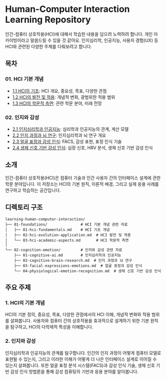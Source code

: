 # Human-Computer Interaction Learning Repository

인간-컴퓨터 상호작용(HCI)에 대해서 학습한 내용을 담으려 노력하려 합니다. 개인 아카이빙이라고 말씀드릴 수 있을 것 같아요.
인지심리학, 인공지능, 사용자 경험(UX) 등 HCI와 관련된 다양한 주제를 다뤄보려고 합니다.

## 목차

### 01. HCI 기본 개념
- [1.1 HCI의 기초](01-foundations/01-hci-fundamentals.md): HCI 개요, 중요성, 목표, 다양한 관점
- [1.2 HCI의 발전 및 적용](01-foundations/02-hci-evolution-application.md): 개념적 변화, 광범위한 적용 범위
- [1.3 HCI의 학문적 측면](01-foundations/03-hci-academic-aspects.md): 관련 학문 분야, 미래 전망

### 02. 인지와 감성
- [2.1 인지심리학과 인공지능](02-cognition-emotion/01-cognitive-ai.md): 심리학과 인공지능의 관계, 계산 모델
- [2.2 인지 과정과 뇌 연구](02-cognition-emotion/02-cognitive-brain-research.md): 인지심리학과 뇌 연구 개요
- [2.3 얼굴 표정과 감성 인식](02-cognition-emotion/03-facial-expressions-emotions.md): FACS, 감성 표현, 표정 인식 기술
- [2.4 생체 신호 기반 감성 인식](02-cognition-emotion/04-physiological-emotion-recognition.md): 심장 신호, HRV 분석, 생체 신호 기반 감성 인식

## 소개

인간-컴퓨터 상호작용(HCI)은 컴퓨터 기술과 인간 사용자 간의 인터페이스 설계에 관한 학문 분야입니다. 이 저장소는 HCI의 기본 원칙, 이론적 배경, 그리고 실제 응용 사례를 연구하고 학습하는 공간입니다.

## 디렉토리 구조

```
learning-human-computer-interaction/
├── 01-foundations/               # HCI 기본 개념 관련 자료
│   ├── 01-hci-fundamentals.md    # HCI 기초 개념
│   ├── 02-hci-evolution-application.md  # HCI 발전 및 적용
│   └── 03-hci-academic-aspects.md       # HCI 학문적 측면
│
└── 02-cognition-emotion/         # 인지와 감성 관련 자료
    ├── 01-cognitive-ai.md        # 인지심리학과 인공지능
    ├── 02-cognitive-brain-research.md  # 인지 과정과 뇌 연구
    ├── 03-facial-expressions-emotions.md  # 얼굴 표정과 감성 인식
    └── 04-physiological-emotion-recognition.md  # 생체 신호 기반 감성 인식
```

## 주요 주제

### 1. HCI의 기본 개념

HCI의 기본 정의, 중요성, 목표, 다양한 관점에서의 HCI 이해, 개념적 변화와 적용 범위를 살펴봅니다. 사용자와 컴퓨터 간의 상호작용을 효과적으로 설계하기 위한 기본 원칙을 탐구하고, HCI의 다학제적 특성을 이해합니다.

### 2. 인지와 감성

인지심리학과 인공지능의 관계를 탐구합니다. 인간의 인지 과정이 어떻게 컴퓨터 모델로 표현될 수 있는지, 그리고 이러한 이해가 어떻게 더 나은 인터페이스 설계로 이어질 수 있는지 살펴봅니다. 또한 얼굴 표정 분석 시스템(FACS)과 감성 인식 기술, 생체 신호 기반 감성 인식 방법론을 통해 감성 컴퓨팅의 기반과 응용 분야를 알아봅니다.
